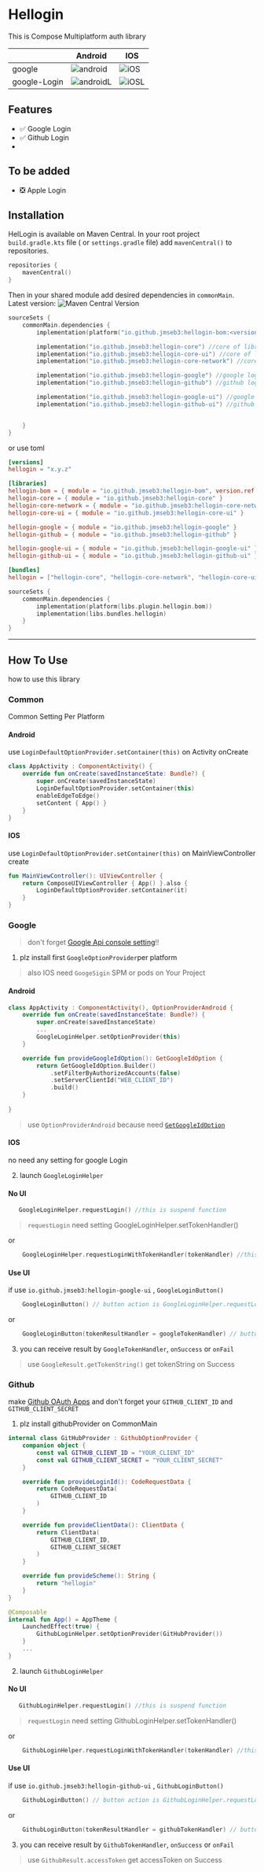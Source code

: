 # Hellogin

This is Compose Multiplatform auth library

|              | Android                                            | IOS                                        |
|--------------|----------------------------------------------------|--------------------------------------------|
| google       | ![android](./screenshot/android_main.jpg)          | ![iOS](./screenshot/ios_main.png)          |
| google-Login | ![androidL](./screenshot/android_google_login.jpg) | ![iOSL](./screenshot/ios_google_login.png) |

## Features

- ✅ Google Login
- ✅ Github Login
-

## To be added

- ❎ Apple Login

## Installation

HelLogin is available on Maven Central. In your root project `build.gradle.kts` file (
or `settings.gradle` file) add `mavenCentral()` to repositories.

```kotlin
repositories {
    mavenCentral()
}
```

Then in your shared module add desired dependencies in `commonMain`. Latest
version: ![Maven Central Version](https://img.shields.io/maven-central/v/io.github.jmseb3/hellogin-bom)

```kotlin
sourceSets {
    commonMain.dependencies {
        implementation(platform("io.github.jmseb3:hellogin-bom:<version>"))

        implementation("io.github.jmseb3:hellogin-core") //core of library
        implementation("io.github.jmseb3:hellogin-core-ui") //core of library for ui
        implementation("io.github.jmseb3:hellogin-core-network") //core of library

        implementation("io.github.jmseb3:hellogin-google") //google login library
        implementation("io.github.jmseb3:hellogin-github") //github login library

        implementation("io.github.jmseb3:hellogin-google-ui") //google login ui library
        implementation("io.github.jmseb3:hellogin-github-ui") //github login ui library


    }
}
```

or use toml

~~~toml
[versions]
hellogin = "x.y.z"

[libraries]
hellogin-bom = { module = "io.github.jmseb3:hellogin-bom", version.ref = "hellogin" }
hellogin-core = { module = "io.github.jmseb3:hellogin-core" }
hellogin-core-network = { module = "io.github.jmseb3:hellogin-core-network" }
hellogin-core-ui = { module = "io.github.jmseb3:hellogin-core-ui" }

hellogin-google = { module = "io.github.jmseb3:hellogin-google" }
hellogin-github = { module = "io.github.jmseb3:hellogin-github" }

hellogin-google-ui = { module = "io.github.jmseb3:hellogin-google-ui" }
hellogin-github-ui = { module = "io.github.jmseb3:hellogin-github-ui" }

[bundles]
hellogin = ["hellogin-core", "hellogin-core-network", "hellogin-core-ui", "hellogin-google", "hellogin-google-ui", "hellogin-github", "hellogin-github-ui"]

~~~

```kotlin
sourceSets {
    commonMain.dependencies {
        implementation(platform(libs.plugin.hellogin.bom))
        implementation(libs.bundles.hellogin)
    }
}
```

-----

## How To Use

how to use this library

### Common
Common Setting Per Platform

#### Android
use `LoginDefaultOptionProvider.setContainer(this)` on Activity onCreate
~~~kotlin
class AppActivity : ComponentActivity() {
    override fun onCreate(savedInstanceState: Bundle?) {
        super.onCreate(savedInstanceState)
        LoginDefaultOptionProvider.setContainer(this)
        enableEdgeToEdge()
        setContent { App() }
    }
}
~~~

#### IOS
use `LoginDefaultOptionProvider.setContainer(this)` on MainViewController create
~~~kotlin
fun MainViewController(): UIViewController {
    return ComposeUIViewController { App() }.also {
        LoginDefaultOptionProvider.setContainer(it)
    }
}
~~~

### Google
> don't forget [Google Api console setting](https://console.cloud.google.com/)!!

1. plz install first `GoogleOptionProvider`per platform

> also IOS need `GoogeSigin` SPM or pods on Your Project

#### Android

~~~kotlin
class AppActivity : ComponentActivity(), OptionProviderAndroid {
    override fun onCreate(savedInstanceState: Bundle?) {
        super.onCreate(savedInstanceState)
        ...
        GoogleLoginHelper.setOptionProvider(this)
    }

    override fun provideGoogleIdOption(): GetGoogleIdOption {
        return GetGoogleIdOption.Builder()
            .setFilterByAuthorizedAccounts(false)
            .setServerClientId("WEB_CLIENT_ID")
            .build()
    }
    
}
~~~

> use `OptionProviderAndroid` because need [`GetGoogleIdOption`](https://developers.google.com/identity/android-credential-manager/android/reference/kotlin/com/google/android/libraries/identity/googleid/GetGoogleIdOption)

#### IOS

no need any setting for google Login

2. launch `GoogleLoginHelper`

#### No UI

~~~kotlin
   GoogleLoginHelper.requestLogin() //this is suspend function
~~~

> `requestLogin` need setting GoogleLoginHelper.setTokenHandler()

or

~~~kotlin
    GoogleLoginHelper.requestLoginWithTokenHandler(tokenHandler) //this is suspend function
~~~

#### Use UI

if use `io.github.jmseb3:hellogin-google-ui` , `GoogleLoginButton()`

~~~kotlin
    GoogleLoginButton() // button action is GoogleLoginHelper.requestLogin()
~~~

or

~~~kotlin
    GoogleLoginButton(tokenResultHandler = googleTokenHandler) // button action is GoogleLoginHelper.requestLoginWithTokenHandler()
~~~

3. you can receive result by `GoogleTokenHandler`, `onSuccess` or `onFail`

> use `GoogleResult.getTokenString()` get tokenString on Success

### Github
make [Github OAuth Apps](https://github.com/settings/developers) and don't forget your `GITHUB_CLIENT_ID` and `GITHUB_CLIENT_SECRET`

1. plz install githubProvider on CommonMain
~~~kotlin
internal class GitHubProvider : GithubOptionProvider {
    companion object {
        const val GITHUB_CLIENT_ID = "YOUR_CLIENT_ID"
        const val GITHUB_CLIENT_SECRET = "YOUR_CLIENT_SECRET"
    }

    override fun provideLoginId(): CodeRequestData {
        return CodeRequestData(
            GITHUB_CLIENT_ID
        )
    }

    override fun provideClientData(): ClientData {
        return ClientData(
            GITHUB_CLIENT_ID,
            GITHUB_CLIENT_SECRET
        )
    }

    override fun provideScheme(): String {
        return "hellogin"
    }
}
~~~
~~~kotlin
@Composable
internal fun App() = AppTheme {
    LaunchedEffect(true) {
        GithubLoginHelper.setOptionProvider(GitHubProvider())
    }
    ...
}
~~~

2. launch `GithubLoginHelper`

#### No UI

~~~kotlin
   GithubLoginHelper.requestLogin() //this is suspend function
~~~

> `requestLogin` need setting GithubLoginHelper.setTokenHandler()

or

~~~kotlin
    GithubLoginHelper.requestLoginWithTokenHandler(tokenHandler) //this is suspend function
~~~

#### Use UI

if use `io.github.jmseb3:hellogin-github-ui` , `GithubLoginButton()`

~~~kotlin
    GithubLoginButton() // button action is GithubLoginHelper.requestLogin()
~~~

or

~~~kotlin
    GithubLoginButton(tokenResultHandler = githubTokenHandler) // button action is GithubLoginHelper.requestLoginWithTokenHandler()
~~~

3. you can receive result by `GithubTokenHandler`, `onSuccess` or `onFail`

> use `GithubResult.accessToken` get accessToken on Success